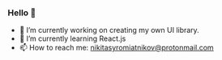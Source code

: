 ### Hello 👋

- 🔭 I’m currently working on creating my own UI library.
- 🌱 I’m currently learning React.js
- 📫 How to reach me: nikitasyromiatnikov@protonmail.com

